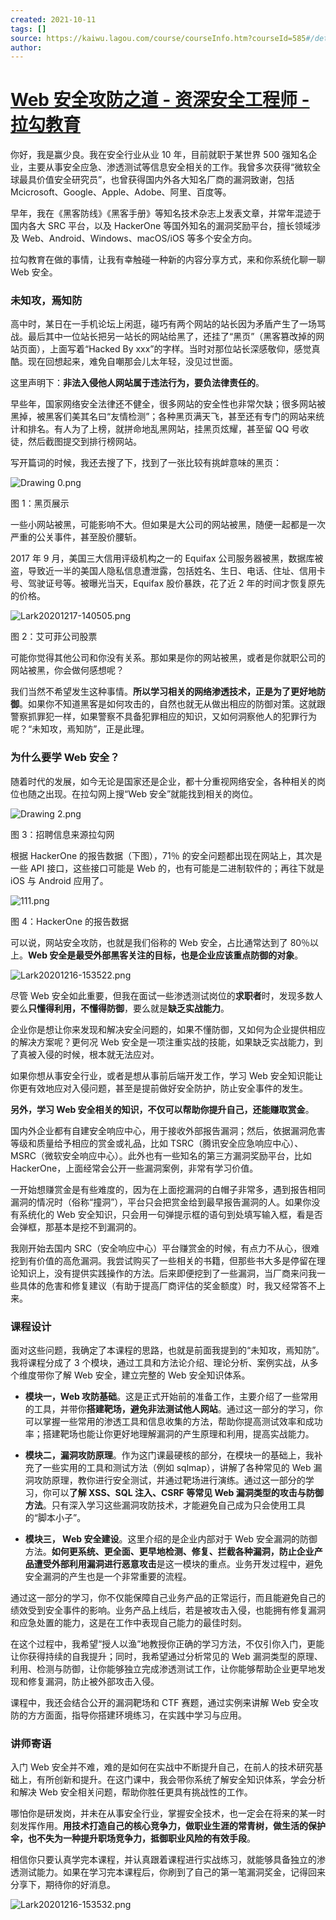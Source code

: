 ```yaml
---
created: 2021-10-11
tags: []
source: https://kaiwu.lagou.com/course/courseInfo.htm?courseId=585#/detail/pc?id=5966
author: 
---
```


# [Web 安全攻防之道 - 资深安全工程师 - 拉勾教育](https://kaiwu.lagou.com/course/courseInfo.htm?courseId=585#/detail/pc?id=5966)


你好，我是赢少良。我在安全行业从业 10 年，目前就职于某世界 500 强知名企业，主要从事安全应急、渗透测试等信息安全相关的工作。我曾多次获得“微软全球最具价值安全研究员”，也曾获得国内外各大知名厂商的漏洞致谢，包括 Mcicrosoft、Google、Apple、Adobe、阿里、百度等。

早年，我在《黑客防线》《黑客手册》等知名技术杂志上发表文章，并常年混迹于国内各大 SRC 平台，以及 HackerOne 等国外知名的漏洞奖励平台，擅长领域涉及 Web、Android、Windows、macOS/iOS 等多个安全方向。

拉勾教育在做的事情，让我有幸触碰一种新的内容分享方式，来和你系统化聊一聊 Web 安全。

### 未知攻，焉知防

高中时，某日在一手机论坛上闲逛，碰巧有两个网站的站长因为矛盾产生了一场骂战。最后其中一位站长把另一站长的网站给黑了，还挂了“黑页”（黑客篡改掉的网站页面），上面写着“Hacked By xxx”的字样。当时对那位站长深感敬仰，感觉真酷。现在回想起来，难免自嘲那会儿太年轻，没见过世面。

这里声明下：**非法入侵他人网站属于违法行为，要负法律责任的**。

早些年，国家网络安全法律还不健全，很多网站的安全性也非常欠缺；很多网站被黑掉，被黑客们美其名曰“友情检测”；各种黑页满天飞，甚至还有专门的网站来统计和排名。有人为了上榜，就拼命地乱黑网站，挂黑页炫耀，甚至留 QQ 号收徒，然后截图提交到排行榜网站。

写开篇词的时候，我还去搜了下，找到了一张比较有挑衅意味的黑页：

![Drawing 0.png](https://s0.lgstatic.com/i/image/M00/8A/2D/Ciqc1F_ZrguAajCFAAFOa2Rk5Uk706.png)

图 1：黑页展示

一些小网站被黑，可能影响不大。但如果是大公司的网站被黑，随便一起都是一次严重的公关事件，甚至股价腰斩。

2017 年 9 月，美国三大信用评级机构之一的 Equifax 公司服务器被黑，数据库被盗，导致近一半的美国人隐私信息遭泄露，包括姓名、生日、电话、住址、信用卡号、驾驶证号等。被曝光当天，Equifax 股价暴跌，花了近 2 年的时间才恢复原先的价格。

![Lark20201217-140505.png](https://s0.lgstatic.com/i/image2/M01/02/C6/Cip5yF_a9VmAT09FAANFJ_1ui88407.png)

图 2：艾可菲公司股票

可能你觉得其他公司和你没有关系。那如果是你的网站被黑，或者是你就职公司的网站被黑，你会做何感想呢？

我们当然不希望发生这种事情。**所以学习相关的网络渗透技术，正是为了更好地防御**。如果你不知道黑客是如何攻击的，自然也就无从做出相应的防御对策。这就跟警察抓罪犯一样，如果警察不具备犯罪相应的知识，又如何洞察他人的犯罪行为呢？“未知攻，焉知防”，正是此理。

### 为什么要学 Web 安全？

随着时代的发展，如今无论是国家还是企业，都十分重视网络安全，各种相关的岗位也随之出现。在拉勾网上搜“Web 安全”就能找到相关的岗位。

![Drawing 2.png](https://s0.lgstatic.com/i/image2/M01/02/0C/Cip5yF_ZrimAa4buAAGDyX9tPm4751.png)

图 3：招聘信息来源拉勾网

根据 HackerOne 的报告数据（下图），71％ 的安全问题都出现在网站上，其次是一些 API 接口，这些接口可能是 Web 的，也有可能是二进制软件的；再往下就是 iOS 与 Android 应用了。

![111.png](https://s0.lgstatic.com/i/image2/M01/02/C7/Cip5yF_a9iqAG5wmAAEiks_na48436.png)

图 4：HackerOne 的报告数据

可以说，网站安全攻防，也就是我们俗称的 Web 安全，占比通常达到了 80％以上。**Web 安全是最受外部黑客关注的目标，也是企业应该重点防御的对象**。

![Lark20201216-153522.png](https://s0.lgstatic.com/i/image/M00/8A/35/Ciqc1F_ZuTOAAN8RAAUzN1R2YTo837.png)

尽管 Web 安全如此重要，但我在面试一些渗透测试岗位的**求职者**时，发现多数人要么**只懂得利用，不懂得防御**，要么就是**缺乏实战能力**。

企业你是想让你来发现和解决安全问题的，如果不懂防御，又如何为企业提供相应的解决方案呢？更何况 Web 安全是一项注重实战的技能，如果缺乏实战能力，到了真被入侵的时候，根本就无法应对。

如果你想从事安全行业，或者是想从事前后端开发工作，学习 Web 安全知识能让你更有效地应对入侵问题，甚至是提前做好安全防护，防止安全事件的发生。

**另外，学习 Web 安全相关的知识，不仅可以帮助你提升自己，还能赚取赏金**。

国内外企业都有自建安全响应中心，用于接收外部报告漏洞；然后，依据漏洞危害等级和质量给予相应的赏金或礼品，比如 TSRC（腾讯安全应急响应中心）、MSRC（微软安全响应中心）。此外也有一些知名的第三方漏洞奖励平台，比如 HackerOne，上面经常会公开一些漏洞案例，非常有学习价值。

一开始想赚赏金是有些难度的，因为在上面挖漏洞的白帽子非常多，遇到报告相同漏洞的情况时（俗称“撞洞”），平台只会把赏金给到最早报告漏洞的人。如果你没有系统化的 Web 安全知识，只会用一句弹提示框的语句到处填写输入框，看是否会弹框，那基本是挖不到漏洞的。

我刚开始去国内 SRC（安全响应中心）平台赚赏金的时候，有点力不从心，很难挖到有价值的高危漏洞。我尝试购买了一些相关的书籍，但那些书大多是停留在理论知识上，没有提供实践操作的方法。后来即便挖到了一些漏洞，当厂商来问我一些具体的危害和修复建议（有助于提高厂商评估的奖金额度）时，我又经常答不上来。

### 课程设计

面对这些问题，我确定了本课程的思路，也就是前面我提到的“未知攻，焉知防”。我将课程分成了 3 个模块，通过工具和方法论介绍、理论分析、案例实战，从多个维度带你了解 Web 安全，建立完整的 Web 安全知识体系。

-   **模块一，Web 攻防基础**。这是正式开始前的准备工作，主要介绍了一些常用的工具，并带你**搭建靶场，避免非法测试他人网站**。通过这一部分的学习，你可以掌握一些常用的渗透工具和信息收集的方法，帮助你提高测试效率和成功率；搭建靶场也能让你更好地理解漏洞的产生原理和利用，提高实战能力。
    
-   **模块二，漏洞攻防原理**。作为这门课最硬核的部分，在模块一的基础上，我补充了一些实用的工具和测试方法（例如 sqlmap），讲解了各种常见的 Web 漏洞攻防原理，教你进行安全测试，并通过靶场进行演练。通过这一部分的学习，你可以**了解 XSS、SQL 注入、CSRF 等常见 Web 漏洞类型的攻击与防御方法**。只有深入学习这些漏洞攻防技术，才能避免自己成为只会使用工具的“脚本小子”。
    
-   **模块三， Web 安全建设**。这里介绍的是企业内部对于 Web 安全漏洞的防御方法。**如何更系统、更全面、更早地检测、修复、拦截各种漏洞，防止企业产品遭受外部利用漏洞进行恶意攻击**是这一模块的重点。业务开发过程中，避免安全漏洞的产生也是一个非常重要的流程。
    

通过这一部分的学习，你不仅能保障自己业务产品的正常运行，而且能避免自己的绩效受到安全事件的影响。业务产品上线后，若是被攻击入侵，也能拥有修复漏洞和应急处置的能力，这是在工作中表现自己能力的最佳时刻。

在这个过程中，我希望“授人以渔”地教授你正确的学习方法，不仅引你入门，更能让你获得持续的自我提升；同时，我希望通过分析常见的 Web 漏洞类型的原理、利用、检测与防御，让你能够独立完成渗透测试工作，让你能够帮助企业更早地发现和修复漏洞，防止被外部攻击入侵。

课程中，我还会结合公开的漏洞靶场和 CTF 赛题，通过实例来讲解 Web 安全攻防的方方面面，指导你搭建环境练习，在实践中学习与应用。

### 讲师寄语

入门 Web 安全并不难，难的是如何在实战中不断提升自己，在前人的技术研究基础上，有所创新和提升。在这门课中，我会带你系统了解安全知识体系，学会分析和解决 Web 安全相关问题，帮助你胜任更具有挑战性的工作。

哪怕你是研发岗，并未在从事安全行业，掌握安全技术，也一定会在将来的某一时刻发挥作用。**用技术打造自己的核心竞争力，做职业生涯的常青树，做生活的保护伞，也不失为一种提升职场竞争力，抵御职业风险的有效手段**。

相信你只要认真学完本课程，并认真跟着课程进行实战练习，就能够具备独立的渗透测试能力。如果在学习完本课程后，你刷到了自己的第一笔漏洞奖金，记得回来分享下，期待你的好消息。

![Lark20201216-153532.png](https://s0.lgstatic.com/i/image/M00/8A/40/CgqCHl_ZuSSANvb4AAVPDVOz1QI029.png)
